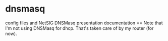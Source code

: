 # dnsmasq
config files and NetSIG DNSMasq presentation documentation
== Note that I'm not using DNSMasq for dhcp.  That's taken care of by my router (for now).
